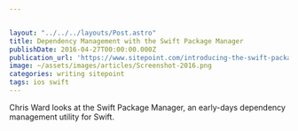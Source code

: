 ```yaml
---


layout: "../../../layouts/Post.astro"
title: Dependency Management with the Swift Package Manager
publishDate: 2016-04-27T00:00:00.000Z
publication_url: 'https://www.sitepoint.com/introducing-the-swift-package-manager/'
image: ~/assets/images/articles/Screenshot-2016.png
categories: writing sitepoint
tags: ios swift
---
```


Chris Ward looks at the Swift Package Manager, an early-days dependency management utility for Swift.
